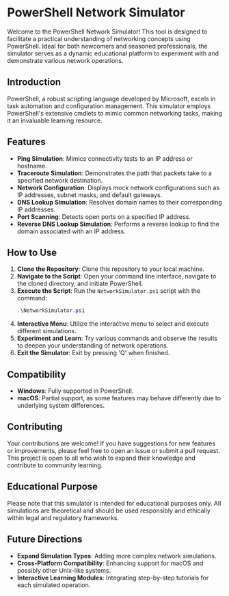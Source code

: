 # PowerShell Network Simulator

Welcome to the PowerShell Network Simulator! This tool is designed to facilitate a practical understanding of networking concepts using PowerShell. Ideal for both newcomers and seasoned professionals, the simulator serves as a dynamic educational platform to experiment with and demonstrate various network operations.

## Introduction

PowerShell, a robust scripting language developed by Microsoft, excels in task automation and configuration management. This simulator employs PowerShell's extensive cmdlets to mimic common networking tasks, making it an invaluable learning resource.

## Features

- **Ping Simulation**: Mimics connectivity tests to an IP address or hostname.
- **Traceroute Simulation**: Demonstrates the path that packets take to a specified network destination.
- **Network Configuration**: Displays mock network configurations such as IP addresses, subnet masks, and default gateways.
- **DNS Lookup Simulation**: Resolves domain names to their corresponding IP addresses.
- **Port Scanning**: Detects open ports on a specified IP address.
- **Reverse DNS Lookup Simulation**: Performs a reverse lookup to find the domain associated with an IP address.

## How to Use

1. **Clone the Repository**: Clone this repository to your local machine.
2. **Navigate to the Script**: Open your command line interface, navigate to the cloned directory, and initiate PowerShell.
3. **Execute the Script**: Run the `NetworkSimulator.ps1` script with the command:
   ```powershell
   .\NetworkSimulator.ps1
   ```
4. **Interactive Menu**: Utilize the interactive menu to select and execute different simulations.
5. **Experiment and Learn**: Try various commands and observe the results to deepen your understanding of network operations.
6. **Exit the Simulator**: Exit by pressing 'Q' when finished.

## Compatibility

- **Windows**: Fully supported in PowerShell.
- **macOS**: Partial support, as some features may behave differently due to underlying system differences.

## Contributing

Your contributions are welcome! If you have suggestions for new features or improvements, please feel free to open an issue or submit a pull request. This project is open to all who wish to expand their knowledge and contribute to community learning.

## Educational Purpose

Please note that this simulator is intended for educational purposes only. All simulations are theoretical and should be used responsibly and ethically within legal and regulatory frameworks.

## Future Directions

- **Expand Simulation Types**: Adding more complex network simulations.
- **Cross-Platform Compatibility**: Enhancing support for macOS and possibly other Unix-like systems.
- **Interactive Learning Modules**: Integrating step-by-step tutorials for each simulated operation.


